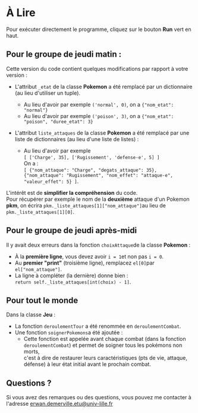 # À Lire

Pour exécuter directement le programme, cliquez sur le bouton **Run** vert en haut.

## Pour le groupe de jeudi matin :
Cette version du code contient quelques modifications par rapport à votre version :
* L'attribut `_etat` de la classe **Pokemon** a été remplacé par un dictionnaire (au lieu d'utiliser un tuple).
    * Au lieu d'avoir par exemple `('normal', 0)`, on a `{"nom_etat": "normal"}`
    * Au lieu d'avoir par exemple `('poison', 3)`, on a `{"nom_etat": "poison", "duree_etat": 3}`

* L'attribut `liste_attaques` de la classe **Pokemon** a été remplacé par une liste de dictionnaires (au lieu d'une liste de listes) :
    * Au lieu d'avoir par exemple<br />
    `[ ['Charge', 35], ['Rugissement', 'defense-e', 5] ]`<br />
    On a : <br />
    `[ {"nom_attaque": "Charge", "degats_attaque": 35}, {"nom_attaque": "Rugissement", "nom_effet": "attaque-e", "valeur_effet": 5} ]`.

L'intérêt est de **simplifier la compréhension** du code.<br />
Pour récupérer par exemple le nom de la **deuxième** attaque d'un Pokemon **pkm**, on écrira `pkm._liste_attaques[1]["nom_attaque"]`au lieu de `pkm._liste_attaques[1][0]`.

## Pour le groupe de jeudi après-midi

Il y avait deux erreurs dans la fonction `choixAttaque`de la classe **Pokemon** :
* À la **première ligne**, vous devez avoir `i = 1`et non pas `i = 0`.
* Au **premier "print"** (troisième ligne), remplacez `el[0]`par `el["nom_attaque"]`.
* La ligne à compléter (la dernière) donne bien : <br />
`return self._liste_attaques[int(choix) - 1]`.


## Pour tout le monde

Dans la classe **Jeu** :
* La fonction `deroulementTour` a été renommée en `deroulementCombat`.
* Une fonction `soignerPokemons`a été ajoutée :
    * Cette fonction est appelée avant chaque combat (dans la fonction `deroulementCombat`) et permet de soigner tous les pokémons non morts,<br />
    c'est à dire de restaurer leurs caractéristiques (pts de vie, attaque, défense) à leur état initial avant le prochain combat.

## Questions ?

Si vous avez des remarques ou des questions, vous pouvez me contacter à l'adresse <erwan.demerville.etu@univ-lille.fr>